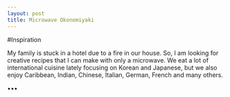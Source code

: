 ```yaml
---
layout: post
title: Microwave Okonomiyaki
---
```

#Inspiration

My family is stuck in a hotel due to a fire in our house. So, I am looking for creative recipes that I can make with only a microwave. We eat a lot of international cuisine lately focusing on Korean and Japanese, but we also enjoy Caribbean, Indian, Chinese, Italian, German, French and many others.

•••